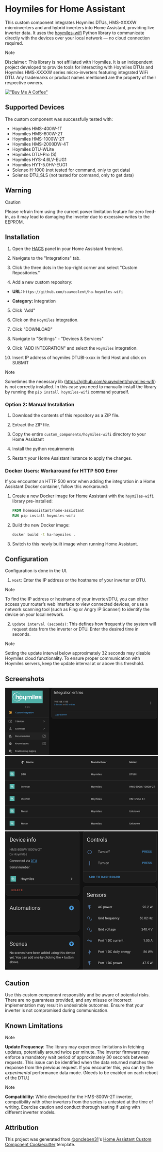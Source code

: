 # Hoymiles for Home Assistant

This custom component integrates Hoymiles DTUs, HMS-XXXXW microinverters and and hybrid inverters into Home Assistant, providing live inverter data.
It uses the [hoymiles-wifi](https://github.com/suaveolent/hoymiles-wifi) Python library to communicate directly with the devices over your local network — no cloud connection required.

> [!NOTE]
> Disclaimer: This library is not affiliated with Hoymiles. It is an independent project developed to provide tools for interacting with Hoymiles DTUs and Hoymiles HMS-XXXXW series micro-inverters featuring integrated WiFi DTU. Any trademarks or product names mentioned are the property of their respective owners.

[!["Buy Me A Coffee"](https://www.buymeacoffee.com/assets/img/custom_images/orange_img.png)](https://www.buymeacoffee.com/suaveolent)

## Supported Devices

The custom component was successfully tested with:

- Hoymiles HMS-400W-1T
- Hoymiles HMS-800W-2T
- Hoymiles HMS-1000W-2T
- Hoymiles HMS-2000DW-4T
- Hoymiles DTU-WLite
- Hoymiles DTU-Pro (S)
- Hoymiles HYS-4.6LV-EUG1
- Hoymiles HYT-5.0HV-EUG1
- Solenso H-1000 (not tested for command, only to get data)
- Solenso DTU_SLS (not tested for command, only to get data)

## Warning

> [!CAUTION]
> Please refrain from using the current power limitation feature for zero feed-in, as it may lead to damaging the inverter due to excessive writes to the EEPROM.

## Installation

1. Open the [HACS](https://hacs.xyz) panel in your Home Assistant frontend.

2. Navigate to the "Integrations" tab.

3. Click the three dots in the top-right corner and select "Custom Repositories."

4. Add a new custom repository:

- **URL:** `https://github.com/suaveolent/ha-hoymiles-wifi`

- **Category:** Integration

5. Click "Add"

6. Click on the `Hoymiles` integration.

7. Click "DOWNLOAD"

8. Navigate to "Settings" - "Devices & Services"

9. Click "ADD INTEGRATION" and select the `Hoymiles` integration.

10. Insert IP address of hoymiles DTUBI-xxxx in field Host and click on SUBMIT

> [!NOTE]
> Sometimes the necessary lib
> (https://github.com/suaveolent/hoymiles-wifi) is not correctly
> installed. In this case you need to manually install the library by
> running the `pip install hoymiles-wifi` command yourself.

### Option 2: Manual Installation

1. Download the contents of this repository as a ZIP file.

2. Extract the ZIP file.

3. Copy the entire `custom_components/hoymiles-wifi` directory to your Home Assistant

4. Install the python requirements

5. Restart your Home Assistant instance to apply the changes.

### Docker Users: Workaround for HTTP 500 Error

If you encounter an HTTP 500 error when adding the integration in a Home Assistant Docker container, follow this workaround:

1. Create a new Docker image for Home Assistant with the `hoymiles-wifi` library pre-installed:
   ```dockerfile
   FROM homeassistant/home-assistant
   RUN pip install hoymiles-wifi
   ```
2. Build the new Docker image:
   ```bash
   docker build -t ha-hoymiles .
   ```
3. Switch to this newly built image when running Home Assistant.

## Configuration

Configuration is done in the UI.

1. `Host`: Enter the IP address or the hostname of your inverter or DTU.

> [!NOTE]
> To find the IP address or hostname of your inverter/DTU, you can either access your router’s web interface to view connected devices, or use a network scanning tool (such as Fing or Angry IP Scanner) to identify the device on your local network.

2. `Update interval (seconds)`: This defines how frequently the system will request data from the inverter or DTU. Enter the desired time in seconds.

> [!NOTE]
> Setting the update interval below approximately 32 seconds may disable Hoymiles cloud functionality. To ensure proper communication with Hoymiles servers, keep the update interval at or above this threshold.

## Screenshots

![Integration](/screenshots/integration.png?raw=true)
![Devices](/screenshots/devices.png?raw=true)
![Device](/screenshots/device.png?raw=true)

## Caution

Use this custom component responsibly and be aware of potential risks. There are no guarantees provided, and any misuse or incorrect implementation may result in undesirable outcomes. Ensure that your inverter is not compromised during communication.

## Known Limitations

> [!NOTE]
> **Update Frequency:** The library may experience limitations in fetching updates, potentially around twice per minute. The inverter firmware may enforce a mandatory wait period of approximately 30 seconds between requests.
> This issue can be identified when the data returned matches the response from the previous request.
> If you encounter this, you can try the _experimental_ performance data mode. (Needs to be enabled on each reboot of the DTU.)

> [!NOTE]
> **Compatibility:** While developed for the HMS-800W-2T inverter, compatibility with other inverters from the series is untested at the time of writing. Exercise caution and conduct thorough testing if using with different inverter models.

## Attribution

This project was generated from [@oncleben31](https://github.com/oncleben31)'s [Home Assistant Custom Component Cookiecutter](https://github.com/oncleben31/cookiecutter-homeassistant-custom-component) template.
